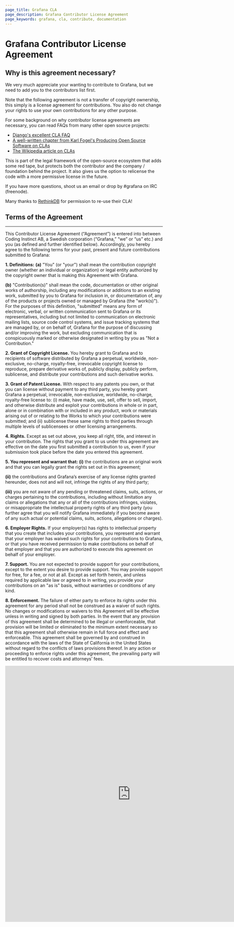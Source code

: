 ```yaml
---
page_title: Grafana CLA
page_description: Grafana Contributor License Agreement
page_keywords: grafana, cla, contribute, documentation
---
```


# Grafana Contributor License Agreement

## Why is this agreement necessary?
We very much appreciate your wanting to contribute to Grafana,
but we need to add you to the contributors list first.


Note that the following agreement is not a transfer of copyright ownership,
this simply is a license agreement for contributions. You also do not change
your rights to use your own contributions for any other purpose.


For some background on why contributor license agreements are necessary,
you can read FAQs from many other open source projects:

- [Django's excellent CLA FAQ](https://www.djangoproject.com/foundation/cla/faq/)
- [A well-written chapter from Karl Fogel's Producing Open Source Software on CLAs](http://producingoss.com/en/copyright-assignment.html)
- [The Wikipedia article on CLAs](http://en.wikipedia.org/wiki/Contributor_license_agreement)

This is part of the legal framework of the open-source ecosystem that adds some red tape,
but protects both the contributor and the company / foundation behind the project.
It also gives us the option to relicense the code with a more permissive license in the future.


If you have more questions, shoot us an email or drop by #grafana on IRC (freenode).

Many thanks to [RethinkDB](http://rethinkdb.com) for permission to re-use their CLA!

## Terms of the Agreement

<hr>

This Contributor License Agreement (“Agreement”) is entered into between Coding Instinct AB,
a Swedish corporation (“Grafana,” “we” or “us” etc.) and you (as defined and further identified below).
Accordingly, you hereby agree to the following terms for your past, present and future contributions
submitted to Grafana:


**1. Definitions:**
<strong>(a)</strong> "You" (or "your") shall mean the contribution copyright owner (whether an individual or organization) or legal entity authorized by the copyright owner that is making this Agreement with Grafana.


<strong>(b)</strong> "Contribution(s)" shall mean the code, documentation or other original works of authorship, including any modifications or additions to an existing work, submitted by you to Grafana for inclusion in, or documentation of, any of the products or projects owned or managed by Grafana (the "work(s)"). For the purposes of this definition, "submitted" means any form of electronic, verbal, or written communication sent to Grafana or its representatives, including but not limited to communication on electronic mailing lists, source code control systems, and issue tracking systems that are managed by, or on behalf of, Grafana for the purpose of discussing and/or improving the work, but excluding communication that is conspicuously marked or otherwise designated in writing by you as "Not a Contribution."

**2. Grant of Copyright License.**
You hereby grant to Grafana and to recipients of software distributed by Grafana a perpetual, worldwide, non-exclusive, no-charge, royalty-free, irrevocable copyright license to reproduce, prepare derivative works of, publicly display, publicly perform, sublicense, and distribute your contributions and such derivative works.


**3. Grant of Patent License.**
With respect to any patents you own, or that you can license without payment to any third party, you hereby grant Grafana a perpetual, irrevocable, non-exclusive, worldwide, no-charge, royalty-free license to: (i) make, have made, use, sell, offer to sell, import, and otherwise distribute and exploit your contributions in whole or in part, alone or in combination with or included in any product, work or materials arising out of or relating to the Works to which your contributions were submitted; and (ii) sublicense these same rights to third parties through multiple levels of sublicensees or other licensing arrangements.


**4. Rights.**
Except as set out above, you keep all right, title, and interest in your contribution. The rights that you grant to us under this agreement are effective on the date you first submitted a contribution to us, even if your submission took place before the date you entered this agreement.


**5. You represent and warrant that:**
<strong>(i)</strong> the contributions are an original work and that you can legally grant the rights set out in this agreement;


<strong>(ii)</strong> the contributions and Grafana’s exercise of any license rights granted hereunder, does not and will not, infringe the rights of any third party;


<strong>(iii)</strong> you are not aware of any pending or threatened claims, suits, actions, or charges pertaining to the contributions, including without limitation any claims or allegations that any or all of the contributions infringes, violates, or misappropriate the intellectual property rights of any third party (you further agree that you will notify Grafana immediately if you become aware of any such actual or potential claims, suits, actions, allegations or charges).


**6. Employer Rights.**
If your employer(s) has rights to intellectual property that you create that includes your contributions, you represent and warrant that your employer has waived such rights for your contributions to Grafana, or that you have received permission to make contributions on behalf of that employer and that you are authorized to execute this agreement on behalf of your employer.


**7. Support.**
You are not expected to provide support for your contributions, except to the extent you desire to provide support. You may provide support for free, for a fee, or not at all. Except as set forth herein, and unless required by applicable law or agreed to in writing, you provide your contributions on an "as is" basis, without warranties or conditions of any kind.


**8. Enforcement.**
The failure of either party to enforce its rights under this agreement for any period shall not be construed as a waiver of such rights. No changes or modifications or waivers to this Agreement will be effective unless in writing and signed by both parties. In the event that any provision of this agreement shall be determined to be illegal or unenforceable, that provision will be limited or eliminated to the minimum extent necessary so that this agreement shall otherwise remain in full force and effect and enforceable. This agreement shall be governed by and construed in accordance with the laws of the State of California in the United States without regard to the conflicts of laws provisions thereof. In any action or proceeding to enforce rights under this agreement, the prevailing party will be entitled to recover costs and attorneys’ fees.


<iframe src="https://docs.google.com/forms/d/1iagLZBotC4IIrz7TXvEdPU5tCtFDk__C5Rs92afXpCE/viewform?embedded=true" width="800" height="820" frameborder="0" marginheight="0" marginwidth="0">Loading CLA...</iframe>
